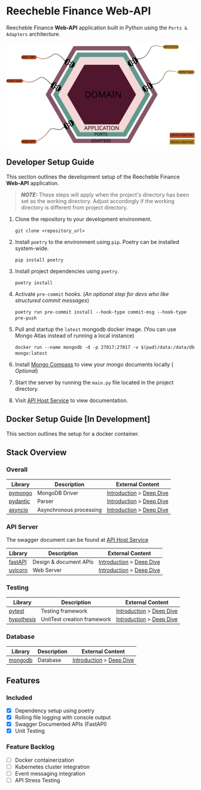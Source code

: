 # Reecheble Finance Web-API


Reecheble Finance **Web-API** application built in Python using the
`Ports & Adapters` architecture.

<img src="./assets/application_architecture.svg" alt="Microservice Architecture">

## Developer Setup Guide

This section outlines the development setup of the Reecheble Finance **Web-API** application.
> **_NOTE:_** These steps will apply when the project's directory has been set as
> the working directory. Adjust accordingly if the working directory is different
> from project directory.


1. Clone the repository to your development environment.
   ```
   git clone <repository_url>
   ```
2. Install `poetry` to the environment using `pip`. Poetry can be installed system-wide.
   ```
   pip install poetry
   ```
3. Install project dependencies using `poetry`.
   ```
   poetry install
   ```
4. Activate `pre-commit` hooks. (*An optional step for devs who like structured commit messages*)
   ```
   poetry run pre-commit install --hook-type commit-msg --hook-type pre-push
   ```
5. Pull and startup the `latest` mongodb docker image. (You can use Mongo Atlas instead of running a local instance)
   ```
   docker run --name mongodb -d -p 27017:27017 -v $(pwd)/data:/data/db mongo:latest
   ```
6. Install [Mongo Compass](https://www.mongodb.com/docs/compass/current/install/) to view your mongo documents locally (
   *Optional*)
7. Start the server by running the `main.py` file located in the project directory.

8. Visit [API Host Service](http://0.0.0.0:8000/latest/docs) to view documentation.

## Docker Setup Guide [In Development]

This section outlines the setup for a docker container.

## Stack Overview

### Overall

| Library      | Description             | External Content                                                                                                             |
|--------------|-------------------------|------------------------------------------------------------------------------------------------------------------------------|
| [pymongo]()  | MongoDB Driver          | [Introduction](https://pymongo.readthedocs.io/en/stable/) > [Deep Dive](https://pymongo.readthedocs.io/en/stable/)           |
| [pydantic]() | Parser                  | [Introduction](https://docs.pydantic.dev/latest/) > [Deep Dive](https://docs.pydantic.dev/latest/)                           |
| [asyncio]()  | Asynchronous processing | [Introduction](https://docs.python.org/3/library/asyncio.html) > [Deep Dive](https://docs.python.org/3/library/asyncio.html) |

### API Server
The swagger document can be found at [API Host Service](http://0.0.0.0:8000/latest/docs)

| Library                                 | Description            | External Content                                                                                                                                                         |
|-----------------------------------------|------------------------|--------------------------------------------------------------------------------------------------------------------------------------------------------------------------|
| [fastAPI](https://fastapi.tiangolo.com) | Design & document APIs | [Introduction](https://blog.devgenius.io/brief-introduction-to-fastapi-d6f25793b11a) > [Deep Dive](https://blog.devgenius.io/brief-introduction-to-fastapi-d6f25793b11a) |
| [uvicorn](https://www.uvicorn.org/)     | Web Server             | [Introduction](https://www.uvicorn.org/) > [Deep Dive](https://www.uvicorn.org/)                                                                                         |

### Testing
| Library                                                              | Description                 | External Content                                                                                                                                     |
|----------------------------------------------------------------------|-----------------------------|------------------------------------------------------------------------------------------------------------------------------------------------------|
| [pytest](https://docs.pytest.org/en/7.1.x/index.html)                | Testing framework           | [Introduction](https://docs.pytest.org/en/7.1.x/getting-started.html) > [Deep Dive](https://docs.pytest.org/en/7.1.x/reference/reference.html)       |
| [hypothesis](https://hypothesis.readthedocs.io/en/latest/index.html) | UnitTest creation framework | [Introduction](https://hypothesis.readthedocs.io/en/latest/quickstart.html) > [Deep Dive](https://hypothesis.readthedocs.io/en/latest/settings.html) |

### Database

| Library     | Description | External Content                                                                 |
|-------------|-------------|----------------------------------------------------------------------------------|
| [mongodb]() | Database    | [Introduction](https://www.mongodb.com/) > [Deep Dive](https://www.mongodb.com/) |

## Features

### Included
- [X] Dependency setup using poetry
- [X] Rolling file logging with console output
- [X] Swagger Documented APIs (FastAPI)
- [x] Unit Testing

### Feature Backlog

- [ ] Docker containerization
- [ ] Kubernetes cluster integration
- [ ] Event messaging integration
- [ ] API Stress Testing
